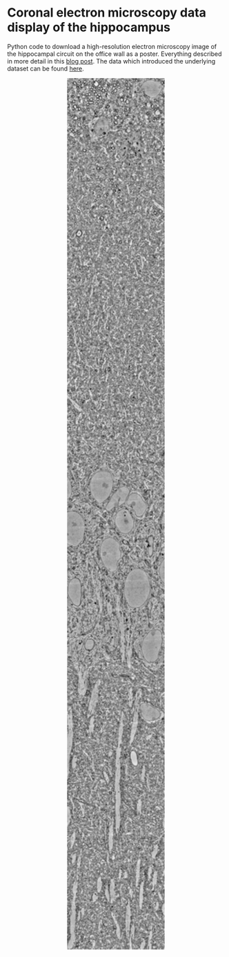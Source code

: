 # Coronal electron microscopy data display of the hippocampus
Python code to download a high-resolution electron microscopy image of the hippocampal circuit on the office wall as a poster. Everything described in more detail in this [blog post](https://www.gcamp6f.com). The data which introduced the underlying dataset can be found [here](https://www.biorxiv.org/content/10.1101/2025.04.04.647285v1).
<p align="center"><img src="https://github.com/PTRRupprecht/Coronal-EM-display-of-the-hippocampus/blob/master/Slice_2_z2979-3_small_pillar-2.png"  width="45%"></p>
